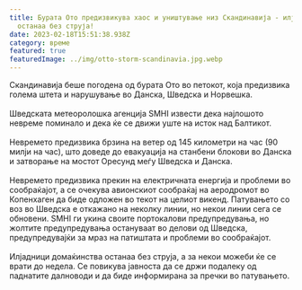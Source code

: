 ```yaml
---
title: Бурата Ото предизвикува хаос и уништување низ Скандинавија - илјадници
  останаа без струја!
date: 2023-02-18T15:51:38.938Z
category: време
featured: true
featuredImage: ../img/otto-storm-scandinavia.jpg.webp
---
```


Скандинавија беше погодена од бурата Ото во петокот, која предизвика голема штета и нарушување во Данска, Шведска и Норвешка. \
\
Шведската метеоролошка агенција SMHI извести дека најлошото невреме поминало и дека ќе се движи уште на исток над Балтикот. \
\
Невремето предизвика брзина на ветер од 145 километри на час (90 милји на час), што доведе до евакуација на станбени блокови во Данска и затворање на мостот Оресунд меѓу Шведска и Данска. \
\
Невремето предизвика прекин на електричната енергија и проблеми во сообраќајот, а се очекува авионскиот сообраќај на аеродромот во Копенхаген да биде одложен во текот на целиот викенд. Патувањето со воз во Шведска е откажано на неколку линии, но некои линии сега се обновени. SMHI ги укина своите портокалови предупредувања, но жолтите предупредувања остануваат во делови од Шведска, предупредувајќи за мраз на патиштата и проблеми во сообраќајот. \
\
Илјадници домаќинства останаа без струја, а за некои можеби ќе се врати до недела. Се повикува јавноста да се држи подалеку од паднатите далноводи и да биде информирана за пречки во патувањето.
